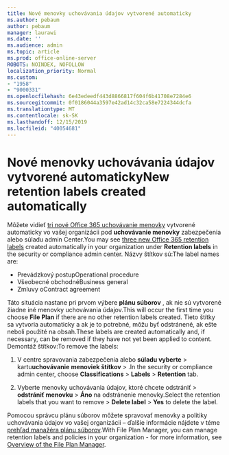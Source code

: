 ```yaml
---
title: Nové menovky uchovávania údajov vytvorené automaticky
ms.author: pebaum
author: pebaum
manager: laurawi
ms.date: ''
ms.audience: admin
ms.topic: article
ms.prod: office-online-server
ROBOTS: NOINDEX, NOFOLLOW
localization_priority: Normal
ms.custom:
- "1958"
- "9000331"
ms.openlocfilehash: 6e43edeedf443d8866817f604f6b41708e7284e6
ms.sourcegitcommit: 0f0186044a3597e42ad14c32ca58e7224344dcfa
ms.translationtype: MT
ms.contentlocale: sk-SK
ms.lasthandoff: 12/15/2019
ms.locfileid: "40054681"
---
```

# <a name="new-retention-labels-created-automatically"></a><span data-ttu-id="881a3-102">Nové menovky uchovávania údajov vytvorené automaticky</span><span class="sxs-lookup"><span data-stu-id="881a3-102">New retention labels created automatically</span></span>

<span data-ttu-id="881a3-103">Môžete vidieť [tri nové Office 365 uchovávanie menovky](https://docs.microsoft.com/office365/securitycompliance/file-plan-manager#default-retention-labels-and-label-policy) vytvorené automaticky vo vašej organizácii pod **uchovávanie menovky** zabezpečenia alebo súladu admin Center.</span><span class="sxs-lookup"><span data-stu-id="881a3-103">You may see [three new Office 365 retention labels](https://docs.microsoft.com/office365/securitycompliance/file-plan-manager#default-retention-labels-and-label-policy) created automatically in your organization under **Retention labels** in the security or compliance admin center.</span></span> <span data-ttu-id="881a3-104">Názvy štítkov sú:</span><span class="sxs-lookup"><span data-stu-id="881a3-104">The label names are:</span></span>

- <span data-ttu-id="881a3-105">Prevádzkový postup</span><span class="sxs-lookup"><span data-stu-id="881a3-105">Operational procedure</span></span>
- <span data-ttu-id="881a3-106">Všeobecné obchodné</span><span class="sxs-lookup"><span data-stu-id="881a3-106">Business general</span></span>
- <span data-ttu-id="881a3-107">Zmluvy o</span><span class="sxs-lookup"><span data-stu-id="881a3-107">Contract agreement</span></span>

<span data-ttu-id="881a3-108">Táto situácia nastane pri prvom výbere **plánu súborov** , ak nie sú vytvorené žiadne iné menovky uchovávania údajov.</span><span class="sxs-lookup"><span data-stu-id="881a3-108">This will occur the first time you choose **File Plan** if there are no other retention labels created.</span></span> <span data-ttu-id="881a3-109">Tieto štítky sa vytvoria automaticky a ak je to potrebné, môžu byť odstránené, ak ešte neboli použité na obsah.</span><span class="sxs-lookup"><span data-stu-id="881a3-109">These labels are created automatically and, if necessary, can be removed if they have not yet been applied to content.</span></span> <span data-ttu-id="881a3-110">Demontáž štítkov:</span><span class="sxs-lookup"><span data-stu-id="881a3-110">To remove the labels:</span></span>

1. <span data-ttu-id="881a3-111">V centre spravovania zabezpečenia alebo **súladu vyberte** > kartu**uchovávanie** **menoviek štítkov** > .</span><span class="sxs-lookup"><span data-stu-id="881a3-111">In the security or compliance admin center, choose **Classifications** > **Labels** > **Retention** tab.</span></span>

1. <span data-ttu-id="881a3-112">Vyberte menovky uchovávania údajov, ktoré chcete odstrániť > **odstrániť menovku** > **Áno** na odstránenie menovky.</span><span class="sxs-lookup"><span data-stu-id="881a3-112">Select the retention labels that you want to remove > **Delete label** > **Yes** to delete the label.</span></span>

<span data-ttu-id="881a3-113">Pomocou správcu plánu súborov môžete spravovať menovky a politiky uchovávania údajov vo vašej organizácii – ďalšie informácie nájdete v téme [prehľad manažéra plánu súborov](https://docs.microsoft.com/office365/securitycompliance/file-plan-manager).</span><span class="sxs-lookup"><span data-stu-id="881a3-113">With File Plan Manager, you can manage retention labels and policies in your organization - for more information, see [Overview of the File Plan Manager](https://docs.microsoft.com/office365/securitycompliance/file-plan-manager).</span></span>